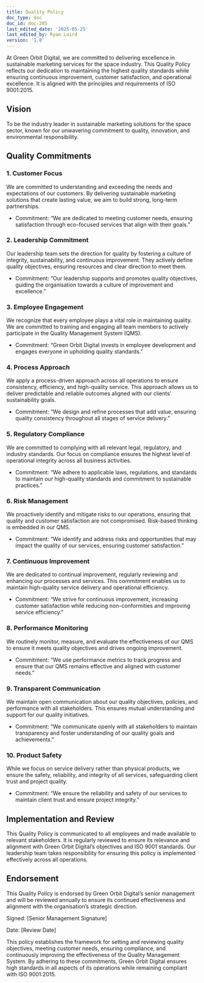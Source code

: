 ```yaml
---
title: Quality Policy
doc_type: doc
doc_id: doc-285
last_edited_date: '2025-05-25'
last_edited_by: Ryan Laird
version: '1.0'
---
```


<!-- Unsupported block type: table_of_contents -->

<!-- Unsupported block type: divider -->



At Green Orbit Digital, we are committed to delivering excellence in sustainable marketing services for the space industry. This Quality Policy reflects our dedication to maintaining the highest quality standards while ensuring continuous improvement, customer satisfaction, and operational excellence. It is aligned with the principles and requirements of ISO 9001:2015.

## Vision

To be the industry leader in sustainable marketing solutions for the space sector, known for our unwavering commitment to quality, innovation, and environmental responsibility.

## Quality Commitments

### 1. Customer Focus

We are committed to understanding and exceeding the needs and expectations of our customers. By delivering sustainable marketing solutions that create lasting value, we aim to build strong, long-term partnerships.

- Commitment: “We are dedicated to meeting customer needs, ensuring satisfaction through eco-focused services that align with their goals.”

### 2. Leadership Commitment

Our leadership team sets the direction for quality by fostering a culture of integrity, sustainability, and continuous improvement. They actively define quality objectives, ensuring resources and clear direction to meet them.

- Commitment: “Our leadership supports and promotes quality objectives, guiding the organisation towards a culture of improvement and excellence.”

### 3. Employee Engagement

We recognize that every employee plays a vital role in maintaining quality. We are committed to training and engaging all team members to actively participate in the Quality Management System (QMS).

- Commitment: “Green Orbit Digital invests in employee development and engages everyone in upholding quality standards.”

### 4. Process Approach

We apply a process-driven approach across all operations to ensure consistency, efficiency, and high-quality service. This approach allows us to deliver predictable and reliable outcomes aligned with our clients’ sustainability goals.

- Commitment: “We design and refine processes that add value, ensuring quality consistency throughout all stages of service delivery.”

### 5. Regulatory Compliance

We are committed to complying with all relevant legal, regulatory, and industry standards. Our focus on compliance ensures the highest level of operational integrity across all business activities.

- Commitment: “We adhere to applicable laws, regulations, and standards to maintain our high-quality standards and commitment to sustainable practices.”

### 6. Risk Management

We proactively identify and mitigate risks to our operations, ensuring that quality and customer satisfaction are not compromised. Risk-based thinking is embedded in our QMS.

- Commitment: “We identify and address risks and opportunities that may impact the quality of our services, ensuring customer satisfaction.”

### 7. Continuous Improvement

We are dedicated to continual improvement, regularly reviewing and enhancing our processes and services. This commitment enables us to maintain high-quality service delivery and operational efficiency.

- Commitment: “We strive for continuous improvement, increasing customer satisfaction while reducing non-conformities and improving service efficiency.”

### 8. Performance Monitoring

We routinely monitor, measure, and evaluate the effectiveness of our QMS to ensure it meets quality objectives and drives ongoing improvement.

- Commitment: “We use performance metrics to track progress and ensure that our QMS remains effective and aligned with customer needs.”

### 9. Transparent Communication

We maintain open communication about our quality objectives, policies, and performance with all stakeholders. This ensures mutual understanding and support for our quality initiatives.

- Commitment: “We communicate openly with all stakeholders to maintain transparency and foster understanding of our quality goals and achievements.”

### 10. Product Safety

While we focus on service delivery rather than physical products, we ensure the safety, reliability, and integrity of all services, safeguarding client trust and project quality.

- Commitment: “We ensure the reliability and safety of our services to maintain client trust and ensure project integrity.”

## Implementation and Review

This Quality Policy is communicated to all employees and made available to relevant stakeholders. It is regularly reviewed to ensure its relevance and alignment with Green Orbit Digital’s objectives and ISO 9001 standards. Our leadership team takes responsibility for ensuring this policy is implemented effectively across all operations.

## Endorsement

This Quality Policy is endorsed by Green Orbit Digital’s senior management and will be reviewed annually to ensure its continued effectiveness and alignment with the organisation’s strategic direction.

Signed: [Senior Management Signature]

Date: [Review Date]

<!-- Unsupported block type: divider -->

This policy establishes the framework for setting and reviewing quality objectives, meeting customer needs, ensuring compliance, and continuously improving the effectiveness of the Quality Management System. By adhering to these commitments, Green Orbit Digital ensures high standards in all aspects of its operations while remaining compliant with ISO 9001:2015.
